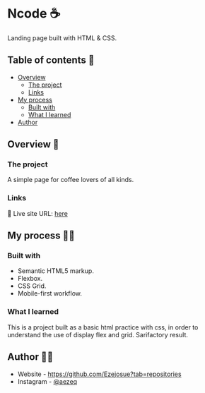 # Ncode :coffee:

Landing page built with HTML & CSS.

## Table of contents 📑

- [Overview](#overview)
  - [The project](#the-project)
  - [Links](#links)
- [My process](#my-process)
  - [Built with](#built-with)
  - [What I learned](#what-i-learned)
- [Author](#author)

## Overview 🔎

### The project

A simple page for coffee lovers of all kinds.

### Links

📌 Live site URL: [here](https://ezejosue.github.io/index.html)

## My process 👨‍💻

### Built with

- Semantic HTML5 markup.
- Flexbox.
- CSS Grid.
- Mobile-first workflow.

### What I learned

This is a project built as a basic html practice with css, in order to understand the use of display flex and grid. Sarifactory result.

## Author 🐱‍👤

- Website - https://github.com/Ezejosue?tab=repositories
- Instagram - [@aezeq](https://www.instagram.com/aezequiel11/)
